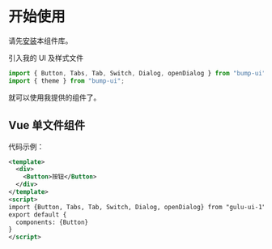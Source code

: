 # 开始使用

请先[安装](#/doc/install)本组件库。

引入我的 UI 及样式文件

```js
import { Button, Tabs, Tab, Switch, Dialog, openDialog } from "bump-ui";
import { theme } from "bump-ui";
```

就可以使用我提供的组件了。

## Vue 单文件组件

代码示例：

```xml
<template>
  <div>
    <Button>按钮</Button>
  </div>
</template>
<script>
import {Button, Tabs, Tab, Switch, Dialog, openDialog} from "gulu-ui-1"
export default {
  components: {Button}
}
</script>
```
